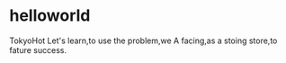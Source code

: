 # helloworld
TokyoHot
Let's learn,to use the problem,we A facing,as a stoing store,to fature success.
